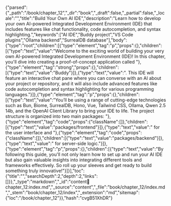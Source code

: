 {"parsed":{"_path":"/book/chapter_12","_dir":"book","_draft":false,"_partial":false,"_locale":"","title":"Build Your Own AI IDE","description":"Learn how to develop your own AI-powered Integrated Development Environment (IDE) that includes features like chat functionality, code autocompletion, and syntax highlighting.","keywords":["AI IDE","Buddy project","VS Code plugins","Ollama backend","SurrealDB database"],"body":{"type":"root","children":[{"type":"element","tag":"p","props":{},"children":[{"type":"text","value":"Welcome to the exciting world of building your very own AI-powered Integrated Development Environment (IDE)! In this chapter, you'll dive into creating a proof-of-concept application called "},{"type":"element","tag":"strong","props":{},"children":[{"type":"text","value":"Buddy"}]},{"type":"text","value":". This IDE will feature an interactive chat pane where you can converse with an AI about your project or repository, and it will also include advanced features like code autocompletion and syntax highlighting for various programming languages."}]},{"type":"element","tag":"p","props":{},"children":[{"type":"text","value":"You’ll be using a range of cutting-edge technologies such as Bun, Biome, SurrealDB, Hono, Vue, Tailwind CSS, Ollama, Qwen 2.5 14b, and the OpenAI Client Library to bring your IDE to life. The project structure is organized into two main packages: "},{"type":"element","tag":"code","props":{"className":[]},"children":[{"type":"text","value":"packages/frontend"}]},{"type":"text","value":" for the user interface and "},{"type":"element","tag":"code","props":{"className":[]},"children":[{"type":"text","value":"packages/backend"}]},{"type":"text","value":" for server-side logic."}]},{"type":"element","tag":"p","props":{},"children":[{"type":"text","value":"By following this guide, you'll not only learn how to set up and run your AI IDE but also gain valuable insights into integrating different tools and frameworks effectively. So roll up your sleeves and get ready to build something truly innovative!"}]}],"toc":{"title":"","searchDepth":2,"depth":2,"links":[]}},"_type":"markdown","_id":"content:book:chapter_12:index.md","_source":"content","_file":"book/chapter_12/index.md","_stem":"book/chapter_12/index","_extension":"md","sitemap":{"loc":"/book/chapter_12"}},"hash":"cvgB51XhDR"}